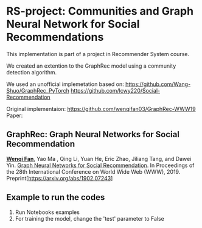 # RS-project: Communities and Graph Neural Network for Social Recommendations

This implementation is part of a project in Recommender System course. 

We created an extention to the GraphRec model using a community detection algorithm. 

We used an unofficial implemetation based on:
https://github.com/Wang-Shuo/GraphRec_PyTorch
https://github.com/lcwy220/Social-Recommendation


Original implementaion:
https://github.com/wenqifan03/GraphRec-WWW19
Paper:
## GraphRec: Graph Neural Networks for Social Recommendation
[**<u>Wenqi Fan</u>**](https://wenqifan03.github.io), Yao Ma , Qing Li, Yuan He, Eric Zhao, Jiliang Tang, and Dawei Yin. [Graph Neural Networks for Social Recommendation](https://arxiv.org/pdf/1902.07243.pdf). 
In Proceedings of the 28th International Conference on World Wide Web (WWW), 2019. 
Preprint[https://arxiv.org/abs/1902.07243]


## Example to run the codes
  1. Run Notebooks examples
  2. For training the model, change the 'test' parameter to False
